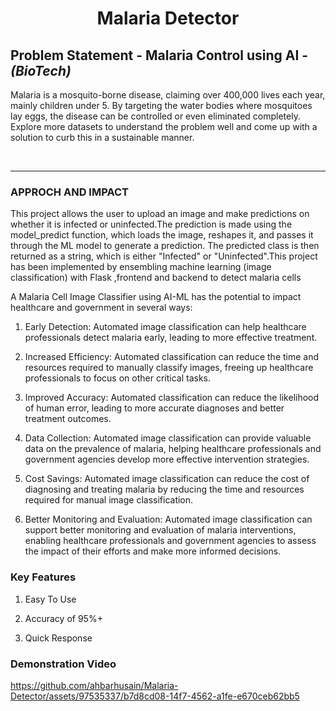 <h1 align="center">Malaria Detector</h1>

## Problem Statement - Malaria Control using AI - *(BioTech)* ##
Malaria is a mosquito-borne disease, claiming over 400,000 lives each year, mainly children under 5. By targeting the water bodies where mosquitoes lay eggs, the disease can be controlled or even eliminated completely. Explore more datasets to understand the problem well and come up with a solution to curb this in a sustainable manner.

<br>
<hr>


### APPROCH AND IMPACT ###

This project allows the user to upload an image and make predictions on whether it is infected or uninfected.The prediction is made using the model_predict function, which loads the image, reshapes it, and passes it through the ML model to generate a prediction. The predicted class is then returned as a string, which is either "Infected" or "Uninfected".This project has been implemented by ensembling machine learning (image classification) with Flask ,frontend and backend to detect malaria cells

A Malaria Cell Image Classifier using AI-ML has the potential to impact healthcare and government in several ways:

1. Early Detection: Automated image classification can help healthcare professionals detect malaria early, leading to more effective treatment.

2. Increased Efficiency: Automated classification can reduce the time and resources required to manually classify images, freeing up healthcare professionals to focus on other critical tasks.

3. Improved Accuracy: Automated classification can reduce the likelihood of human error, leading to more accurate diagnoses and better treatment outcomes.

4. Data Collection: Automated image classification can provide valuable data on the prevalence of malaria, helping healthcare professionals and government agencies develop more effective intervention strategies.

5. Cost Savings: Automated image classification can reduce the cost of diagnosing and treating malaria by reducing the time and resources required for manual image classification.

6. Better Monitoring and Evaluation: Automated image classification can support better monitoring and evaluation of malaria interventions, enabling healthcare professionals and government agencies to assess the impact of their efforts and make more informed decisions.



### **Key Features** ###

1. Easy To Use

2. Accuracy of 95%+

3. Quick Response

### **Demonstration Video** ###



https://github.com/ahbarhusain/Malaria-Detector/assets/97535337/b7d8cd08-14f7-4562-a1fe-e670ceb62bb5






